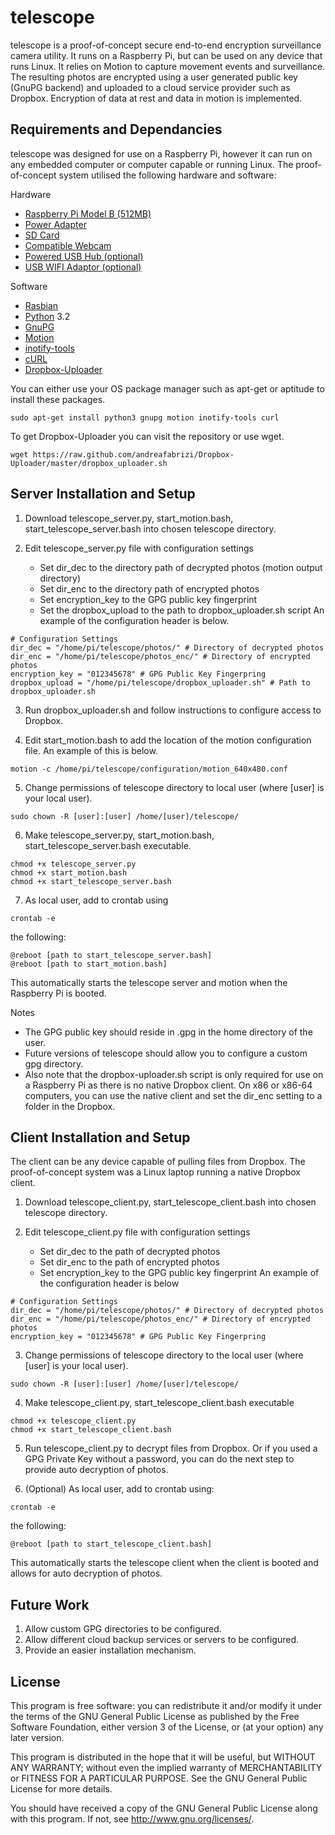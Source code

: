 # telescope #

telescope is a proof-of-concept secure end-to-end encryption surveillance
camera utility. It runs on a Raspberry Pi, but can be used on any device 
that runs Linux. It relies on Motion to capture movement events and 
surveillance. The resulting photos are encrypted using a user generated 
public key (GnuPG backend) and uploaded to a cloud service provider such 
as Dropbox. Encryption of data at rest and data in motion is implemented.

## Requirements and Dependancies ##

telescope was designed for use on a Raspberry Pi, however it can run on any
embedded computer or computer capable or running Linux. The proof-of-concept
system utilised the following hardware and software:

Hardware
   * [Raspberry Pi Model B (512MB)](http://www.raspberrypi.org/)
   * [Power Adapter](http://elinux.org/RPi_VerifiedPeripherals#Power_adapters)
   * [SD Card](http://elinux.org/RPi_SD_cards)
   * [Compatible Webcam](http://elinux.org/RPi_USB_Webcams)
   * [Powered USB Hub (optional)](http://elinux.org/RPi_Powered_USB_Hubs)
   * [USB WIFI Adaptor (optional)](http://elinux.org/RPi_USB_Wi-Fi_Adapters)

Software
   * [Rasbian](http://www.raspberrypi.org/downloads/)
   * [Python](http://python.org) 3.2
   * [GnuPG](http://www.gnupg.org/)
   * [Motion](http://www.lavrsen.dk/foswiki/bin/view/Motion/WebHome)
   * [inotify-tools](https://github.com/rvoicilas/inotify-tools)
   * [cURL](http://curl.haxx.se/)
   * [Dropbox-Uploader](https://github.com/andreafabrizi/Dropbox-Uploader)

You can either use your OS package manager such as apt-get or aptitude to
install these packages.

```
sudo apt-get install python3 gnupg motion inotify-tools curl
```

To get Dropbox-Uploader you can visit the repository or use wget.

```
wget https://raw.github.com/andreafabrizi/Dropbox-Uploader/master/dropbox_uploader.sh
```


## Server Installation and Setup ##
1. Download telescope_server.py, start_motion.bash, start_telescope_server.bash
into chosen telescope directory.

2. Edit telescope_server.py file with configuration settings
   * Set dir_dec to the directory path of decrypted photos (motion output directory)
   * Set dir_enc to the directory path of encrypted photos
   * Set encryption_key to the GPG public key fingerprint
   * Set the dropbox_upload to the path to dropbox_uploader.sh script
An example of the configuration header is below.
```
# Configuration Settings
dir_dec = "/home/pi/telescope/photos/" # Directory of decrypted photos
dir_enc = "/home/pi/telescope/photos_enc/" # Directory of encrypted photos
encryption_key = "012345678" # GPG Public Key Fingerpring
dropbox_upload = "/home/pi/telescope/dropbox_uploader.sh" # Path to dropbox_uploader.sh
```

3. Run dropbox_uploader.sh and follow instructions to configure access to Dropbox.

4. Edit start_motion.bash to add the location of the motion configuration file. An example of this is below.
```
motion -c /home/pi/telescope/configuration/motion_640x480.conf
```

5. Change permissions of telescope directory to local user (where [user] is your local user).
```
sudo chown -R [user]:[user] /home/[user]/telescope/
```

6. Make telescope_server.py, start_motion.bash, start_telescope_server.bash executable.
```
chmod +x telescope_server.py
chmod +x start_motion.bash
chmod +x start_telescope_server.bash
```

7. As local user, add to crontab using
```
crontab -e
```
the following:
```
@reboot [path to start_telescope_server.bash]
@reboot [path to start_motion.bash]
```

This automatically starts the telescope server and motion when the Raspberry Pi is booted.

Notes

   * The GPG public key should reside in .gpg in the home directory of the user. 
   * Future versions of telescope should allow you to configure a custom gpg directory.
   * Also note that the dropbox-uploader.sh script is only required for use on a Raspberry Pi as there is no native 
Dropbox client. On x86 or x86-64 computers, you can use the native client and set the dir_enc setting to a folder in the Dropbox.



## Client Installation and Setup ##
The client can be any device capable of pulling files from Dropbox.
The proof-of-concept system was a Linux laptop running a native Dropbox 
client.

1. Download telescope_client.py, start_telescope_client.bash 
into chosen telescope directory.

2. Edit telescope_client.py file with configuration settings
   * Set dir_dec to the path of decrypted photos
   * Set dir_enc to the path of encrypted photos
   * Set encryption_key to the GPG public key fingerprint
An example of the configuration header is below
```
# Configuration Settings
dir_dec = "/home/pi/telescope/photos/" # Directory of decrypted photos
dir_enc = "/home/pi/telescope/photos_enc/" # Directory of encrypted photos
encryption_key = "012345678" # GPG Public Key Fingerpring
```

3. Change permissions of telescope directory to the local user (where [user] is your local user).
```
sudo chown -R [user]:[user] /home/[user]/telescope/
```

4. Make telescope_client.py, start_telescope_client.bash executable
```
chmod +x telescope_client.py
chmod +x start_telescope_client.bash
```

5. Run telescope_client.py to decrypt files from Dropbox. Or if you used a GPG Private Key without a password, you can do the next step to provide auto decryption of photos.

6. (Optional) As local user, add to crontab using:
```
crontab -e
```
the following:
```
@reboot [path to start_telescope_client.bash]
```

This automatically starts the telescope client when the client is booted and allows for auto decryption of photos.

## Future Work ##
1. Allow custom GPG directories to be configured.
2. Allow different cloud backup services or servers to be configured.
3. Provide an easier installation mechanism.


## License ##
This program is free software: you can redistribute it and/or modify
it under the terms of the GNU General Public License as published by
the Free Software Foundation, either version 3 of the License, or
(at your option) any later version.

This program is distributed in the hope that it will be useful,
but WITHOUT ANY WARRANTY; without even the implied warranty of
MERCHANTABILITY or FITNESS FOR A PARTICULAR PURPOSE.  See the
GNU General Public License for more details.

You should have received a copy of the GNU General Public License
along with this program.  If not, see <http://www.gnu.org/licenses/>.

